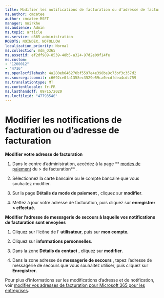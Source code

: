 ```yaml
---
title: Modifier les notifications de facturation ou d’adresse de facturation
ms.author: cmcatee
author: cmcatee-MSFT
manager: mnirkhe
ms.audience: Admin
ms.topic: article
ms.service: o365-administration
ROBOTS: NOINDEX, NOFOLLOW
localization_priority: Normal
ms.collection: Adm_O365
ms.assetid: ef2df989-8539-48b5-a324-97d2e09f14fe
ms.custom:
- "1200012"
- "4716"
ms.openlocfilehash: 4a280eb646270bf5597e4e390be9c73bf3c357d2
ms.sourcegitcommit: c6692ce0fa1358ec3529e59ca0ecdfdea4cdc759
ms.translationtype: MT
ms.contentlocale: fr-FR
ms.lasthandoff: 09/15/2020
ms.locfileid: "47793540"
---
```

# <a name="change-billing-address-or-billing-email-notifications"></a>Modifier les notifications de facturation ou d’adresse de facturation

**Modifier votre adresse de facturation**

1. Dans le centre d’administration, accédez à la page ** [modes de paiement](https://go.microsoft.com/fwlink/p/?linkid=2018806) du > de facturation** .

2. Sélectionnez la carte bancaire ou le compte bancaire que vous souhaitez modifier.

3. Sur la page **Détails du mode de paiement** , cliquez sur **modifier**.

4. Mettez à jour votre adresse de facturation, puis cliquez sur **enregistrer > effectué**.

**Modifier l’adresse de messagerie de secours à laquelle vos notifications de facturation sont envoyées** 

1. Cliquez sur l’icône de l' **utilisateur**, puis sur **mon compte**.

2. Cliquez sur **informations personnelles**.

3. Dans la zone **Détails du contact** , cliquez sur **modifier**.

4. Dans la zone adresse de **messagerie de secours** , tapez l’adresse de messagerie de secours que vous souhaitez utiliser, puis cliquez sur **Enregistrer**.

Pour plus d’informations sur les modifications d’adresse et de notification, voir [modifier vos adresses de facturation pour Microsoft 365 pour les entreprises](https://docs.microsoft.com/microsoft-365/commerce/billing-and-payments/change-your-billing-addresses?view=o365-worldwide).
